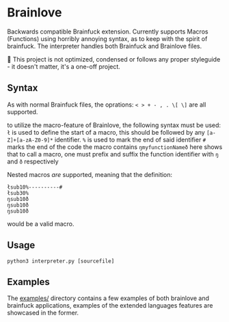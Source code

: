 # Brainlove
Backwards compatible Brainfuck extension. Currently supports Macros (Functions) using horribly annoying syntax, as to keep with the spirit of brainfuck. The interpreter handles both Brainfuck and Brainlove files.

:speech_balloon: This project is not optimized, condensed or follows any proper styleguide - it doesn't matter, it's a one-off project.

## Syntax
As with normal Brainfuck files, the oprations:
`< > + - , . \[ \]` are all supported.

to utilize the macro-feature of Brainlove, the following syntax must be used:
`ł` is used to define the start of a macro, this should be followed by any `[a-Z]+[a-zA-Z0-9]*` identifier.
`%` is used to mark the end of said identifier
`#` marks the end of the code the macro contains
`ŋmyfunctionNameð` here shows that to call a macro, one must prefix and suffix the function identifier with `ŋ` and `ð` respectively


Nested macros _are_ supported, meaning that the definition:
```brainfuck
łsub10%----------#
łsub30%
ŋsub10ð
ŋsub10ð
ŋsub10ð
```
would be a valid macro.

## Usage
```
python3 interpreter.py [sourcefile]
```
## Examples
The [examples/](https://github.com/frederikgram/brainlove/tree/master/examples) directory contains a few examples of both brainlove and brainfuck applications,
examples of the extended languages features are showcased in the former.

